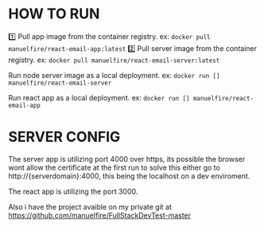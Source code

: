 # HOW TO RUN

:one: Pull app image from the container registry. ex: `docker pull manuelfire/react-email-app:latest`
:two: Pull server image from the container registry. ex: `docker pull manuelfire/react-email-server:latest`

Run node server image as a local deployment. ex: `docker run [] manuelfire/react-email-server`

Run react  app as a local deployment. ex: `docker run [] manuelfire/react-email-app`

# SERVER CONFIG

The server app is utilizing port 4000 over https, its possible the browser wont allow the certificate at the first run to solve this either go to http://{serverdomain}:4000,
this being the localhost on a dev enviroment.

The react app is utilizing the port 3000.








Also i have the project avaible on my private git at https://github.com/manuelfire/FullStackDevTest-master